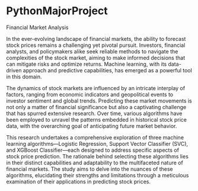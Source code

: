 # PythonMajorProject
Financial Market Analysis

In the ever-evolving landscape of financial markets, the ability to forecast stock prices remains a challenging yet pivotal pursuit. Investors, financial analysts, and policymakers alike seek reliable methods to navigate the complexities of the stock market, aiming to make informed decisions that can mitigate risks and optimize returns. Machine learning, with its data-driven approach and predictive capabilities, has emerged as a powerful tool in this domain.

The dynamics of stock markets are influenced by an intricate interplay of factors, ranging from economic indicators and geopolitical events to investor sentiment and global trends. Predicting these market movements is not only a matter of financial significance but also a captivating challenge that has spurred extensive research. Over time, various algorithms have been employed to unravel the patterns embedded in historical stock price data, with the overarching goal of anticipating future market behavior.

This research undertakes a comprehensive exploration of three machine learning algorithms—Logistic Regression, Support Vector Classifier (SVC), and XGBoost Classifier—each designed to address specific aspects of stock price prediction. The rationale behind selecting these algorithms lies in their distinct capabilities and adaptability to the multifaceted nature of financial markets. The study aims to delve into the nuances of these algorithms, elucidating their strengths and limitations through a meticulous examination of their applications in predicting stock prices.
